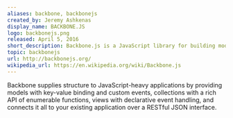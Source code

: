 ```yaml
---
aliases: backbone, backbonejs
created_by: Jeremy Ashkenas
display_name: BACKBONE.JS
logo: backbonejs.png
released: April 5, 2016
short_description: Backbone.js is a JavaScript library for building modern web apps and services
topic: backbonejs
url: http://backbonejs.org/
wikipedia_url: https://en.wikipedia.org/wiki/Backbone.js
---
```

Backbone supplies structure to JavaScript-heavy applications by providing models with key-value binding and custom events, collections with a rich API of enumerable functions, views with declarative event handling, and connects it all to your existing application over a RESTful JSON interface.